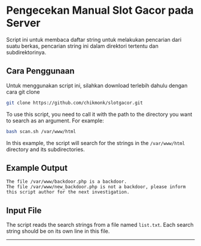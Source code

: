 # Pengecekan  Manual Slot Gacor pada Server

Script ini untuk membaca daftar string untuk melakukan pencarian dari suatu berkas, pencarian string ini dalam direktori tertentu dan subdirektorinya.

## Cara Penggunaan

Untuk menggunakan script ini, silahkan download terlebih dahulu dengan cara git clone
```bash
git clone https://github.com/chikmonk/slotgacor.git
```
To use this script, you need to call it with the path to the directory you want to search as an argument. For example:

```bash
bash scan.sh /var/www/html
```

In this example, the script will search for the strings in the `/var/www/html` directory and its subdirectories.

## Example Output
```
The file /var/www/backdoor.php is a backdoor.
The file /var/www/new_backdoor.php is not a backdoor, please inform this script author for the next investigation.
```

## Input File

The script reads the search strings from a file named `list.txt`. Each search string should be on its own line in this file.

---

